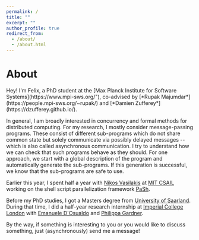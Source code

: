 ```yaml
---
permalink: /
title: ""
excerpt: ""
author_profile: true
redirect_from: 
  - /about/
  - /about.html
---
```


# About

<span class="bluelinks">
Hey! I'm Felix, a PhD student at the 
[Max Planck Institute for Software Systems](https://www.mpi-sws.org/"), <nobr>co-advised</nobr> by [*Rupak Majumdar*](https://people.mpi-sws.org/~rupak/) and [*Damien Zufferey*](https://dzufferey.github.io/).
</span>

In general, I am broadly interested in concurrency and formal methods for distributed computing.
For my research, I mostly consider message-passing programs.
These consist of different <nobr>sub-programs</nobr> which do not share common state but solely communicate via possibly delayed messages -- which is also called asynchronous communication.
I try to understand how we can check that such programs behave as they should.
For one approach, we start with a global description of the program and automatically generate the sub-programs.
If this generation is successful, we know that the sub-programs are safe to use.

Earlier this year, I spent half a year with [Nikos Vasilakis](https://nikos.vasilak.is/) at [<nobr>MIT CSAIL</nobr>](https://www.csail.mit.edu/) working on the shell script parallelization framework [PaSh](https://binpa.sh/).

Before my PhD studies, I got a Masters degree from [University of Saarland](https://saarland-informatics-campus.de/en/).
During that time, <nobr>I did</nobr> a half-year research internship at [Imperial College London](https://www.imperial.ac.uk/computing) with [Emanuele D'Osualdo](https://www.emanueledosualdo.com/) and [Philippa Gardner](https://www.doc.ic.ac.uk/~pg/).

By the way, if something is interesting to you or you would like to discuss something, just (asynchronously) send me a message!
